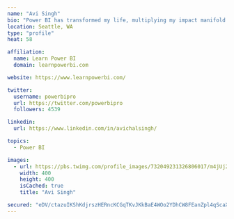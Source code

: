 ```yaml
---
name: "Avi Singh"
bio: "Power BI has transformed my life, multiplying my impact manifold. Now I am on a mission to spread the word and share the knowledge"
location: Seattle, WA
type: "profile"
heat: 58

affiliation:
  name: Learn Power BI
  domain: learnpowerbi.com

website: https://www.learnpowerbi.com/

twitter:
  username: powerbipro
  url: https://twitter.com/powerbipro
  followers: 4539

linkedin:
  url: https://www.linkedin.com/in/avichalsingh/

topics:
  - Power BI

images:
  - url: https://pbs.twimg.com/profile_images/732049231326806017/m4jUj2Lu_400x400.jpg
    width: 400
    height: 400
    isCached: true
    title: "Avi Singh"

secured: "eDV/ctazuIKShKdjrszHERncKCGqTKvJKkBaE4WOo2YDhCW8FEanZpl4qScaXgqD9FT0vh12Z9PUsxIYD8ybi4aY4UbqysPfrCwW3nbRx3ARTq4aunx5RNo3eFBgCn152ROuw/FGpSSbTn2CJZSEOB8RGn52qkFo4AL+awkqL9/vqjW/CvZgAzVHSBqo1dfPtKOHd/1Y1OLQEG10Te2iVZbgDBLrrdWZZOBXGHVYSP8/4McqYfanvaKi5h5gqrTSiiVmweGyBru7y5FiX7Ii4j8a0JNubtgDyKF/3Ibzj8aNFVMmsDPqKjxKcrDFH/Srow0IUXZhyk5dvwGYgf7w+2ypZ36qKw12Z+BDBMBoxoAmyiK8LUaktVmxS1RmNfSDlYGxeU1ixIhbguuUN26APRf0Q2cNiNNMMN/MRJmmDEc=;8vOnaMsYI1rkoLAN+LZxcQ=="
---
```


